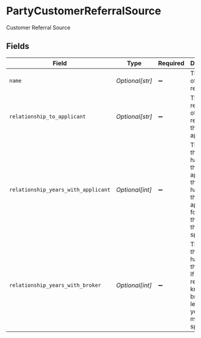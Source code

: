 # PartyCustomerReferralSource

Customer Referral Source


## Fields

| Field                                                                                                                            | Type                                                                                                                             | Required                                                                                                                         | Description                                                                                                                      | Example                                                                                                                          |
| -------------------------------------------------------------------------------------------------------------------------------- | -------------------------------------------------------------------------------------------------------------------------------- | -------------------------------------------------------------------------------------------------------------------------------- | -------------------------------------------------------------------------------------------------------------------------------- | -------------------------------------------------------------------------------------------------------------------------------- |
| `name`                                                                                                                           | *Optional[str]*                                                                                                                  | :heavy_minus_sign:                                                                                                               | The name of the referrer                                                                                                         | John Doe                                                                                                                         |
| `relationship_to_applicant`                                                                                                      | *Optional[str]*                                                                                                                  | :heavy_minus_sign:                                                                                                               | The relationship of the referrer to the applicant                                                                                | Friend                                                                                                                           |
| `relationship_years_with_applicant`                                                                                              | *Optional[int]*                                                                                                                  | :heavy_minus_sign:                                                                                                               | The years the referrer has known the applicant If the referrer has known the applicant for less than a year, they must specify 1 | 5                                                                                                                                |
| `relationship_years_with_broker`                                                                                                 | *Optional[int]*                                                                                                                  | :heavy_minus_sign:                                                                                                               | The years the referrer has known the broker If the referrer has known the broker for less than a year, they must specify 1       | 2                                                                                                                                |